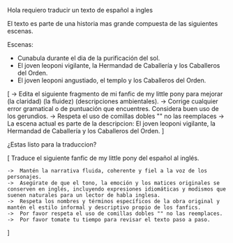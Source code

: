 Hola requiero traducir un texto de español a ingles

El texto es parte de una historia mas grande compuesta de las siguientes escenas.

Escenas:

- Cunabula durante el dia de la purificación del sol. 
- El joven leoponi vigilante, la Hermandad de Caballería y los Caballeros del Orden.
- El joven leoponi angustiado, el templo y los Caballeros del Orden.

[
    -> Edita el siguiente fragmento de mi fanfic de my little pony para mejorar (la claridad) (la fluidez) (descripciones ambientales). 
    -> Corrige cualquier error gramatical o de puntuación que encuentres. Considera buen uso de los gerundios.
    -> Respeta el uso de comillas dobles "" no las reemplaces
    -> La escena actual es parte de la descripcion: El joven leoponi vigilante, la Hermandad de Caballería y los Caballeros del Orden.
]

¿Estas listo para la traduccion?

[
    Traduce el siguiente fanfic de my little pony del español al inglés.

    ->  Mantén la narrativa fluida, coherente y fiel a la voz de los personajes. 
    ->  Asegúrate de que el tono, la emoción y los matices originales se conserven en inglés, incluyendo expresiones idiomáticas y modismos que suenen naturales para un lector de habla inglesa. 
    ->  Respeta los nombres y términos específicos de la obra original y mantén el estilo informal y descriptivo propio de los fanfics.
    ->  Por favor respeta el uso de comillas dobles "" no las reemplaces.
    ->  Por favor tomate tu tiempo para revisar el texto paso a paso.
]




